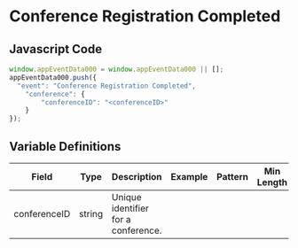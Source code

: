 # Conference Registration Completed

### 

## Javascript Code
```js
window.appEventData000 = window.appEventData000 || [];
appEventData000.push({
  "event": "Conference Registration Completed",
    "conference": {
        "conferenceID": "<conferenceID>"
    }
});
```

## Variable Definitions

|Field|Type|Description|Example|Pattern|Min Length|Max Length|Minimum|Maximum|Multiple Of|
| --- | --- | --- | --- | --- | --- | --- | --- | --- | --- |
|conferenceID|string|Unique identifier for a conference.||||||||

